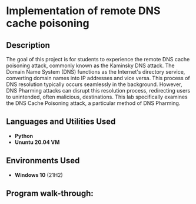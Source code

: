 <h1>Implementation of remote DNS cache poisoning</h1>



<h2>Description</h2>
The goal of this project is for students to experience the remote DNS cache poisoning attack, commonly known as the Kaminsky DNS attack. The Domain Name System (DNS) functions as the Internet's directory service, converting domain names into IP addresses and vice versa. This process of DNS resolution typically occurs seamlessly in the background. However, DNS Pharming attacks can disrupt this resolution process, redirecting users to unintended, often malicious, destinations. This lab specifically examines the DNS Cache Poisoning attack, a particular method of DNS Pharming.
<br />


<h2>Languages and Utilities Used</h2>

- <b>Python</b> 
- <b>Ununtu 20.04 VM</b>

<h2>Environments Used </h2>

- <b>Windows 10</b> (21H2)

<h2>Program walk-through:</h2>
<embed src a href="https://drive.google.com/file/d/1uCxoX4KH4VHQnJwIdMl1H1Zu7jlkE_vg/view" alt=""></a> </embed>


